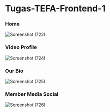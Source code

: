 # Tugas-TEFA-Frontend-1

### Home
![Screenshot (722)](https://user-images.githubusercontent.com/99931023/197391709-39b1b722-9ebf-4a34-becf-ef68d9e4b9ad.png)

### Video Profile
![Screenshot (724)](https://user-images.githubusercontent.com/99931023/197391716-d6b2e21d-3c7e-4def-866f-7da086a36143.png)

### Our Bio
![Screenshot (725)](https://user-images.githubusercontent.com/99931023/197391725-02aad31e-80f3-468a-809b-d4188c23a34f.png)

### Member Media Social
![Screenshot (726)](https://user-images.githubusercontent.com/99931023/197391732-f15b8350-5132-4c6a-b921-8464761ad6bd.png)
